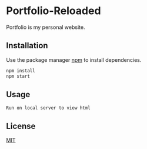 # Portfolio-Reloaded


Portfolio is my personal website.

## Installation

Use the package manager [npm](https://www.npmjs.com/) to install dependencies.

```bash
npm install
npm start
```

## Usage

```
Run on local server to view html 

```

## License
[MIT](https://choosealicense.com/licenses/mit/)
